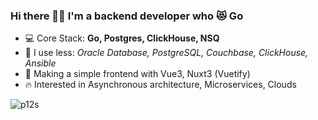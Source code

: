 ### Hi there 👋🏻 I'm a backend developer who 😻 Go

- 💻 Core Stack: **Go, Postgres, ClickHouse, NSQ**
- 🛴 I use less: *Oracle Database, PostgreSQL, Couchbase, ClickHouse, Ansible*
- 💒 Making a simple frontend with Vue3, Nuxt3 (Vuetify)
- 🔥 Interested in Asynchronous architecture, Microservices, Clouds
<!--
- 🖋 My **[CV](https://hh.ru/resume/cc3489f0ff07751efe0039ed1f644367567676)**
- 📫 How to reach me: **working-tam@yandex.com**
-->
<p><img align="left" src="https://github-readme-stats.vercel.app/api?username=p12s&show_icons=true&hide_title=true&theme=graywhite" alt="p12s" /></p>
